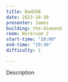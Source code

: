 ```yaml
---
title: BadUSB
date: 2023-10-30
presenter: James
building: the-diamond
room: Workroom 2
start-time: "18:00"
end-time: "19:30"
difficulty: 1

---
```


Description